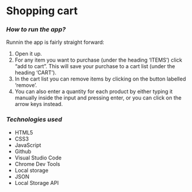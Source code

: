 <h1 class="code-line" data-line-start=0 data-line-end=1 ><a id="Shopping_cart_0"></a><strong>Shopping cart</strong></h1>
<h3 class="code-line" data-line-start=2 data-line-end=3 ><a id="_How_to_run_the_app__2"></a><em>How to run the app?</em></h3>
<p class="has-line-data" data-line-start="3" data-line-end="4">Runnin the app is fairly straight forward:</p>
<ol>
<li class="has-line-data" data-line-start="4" data-line-end="5">Open it up.</li>
<li class="has-line-data" data-line-start="5" data-line-end="6">For any item you want to purchase (under the heading ‘ITEMS’) click “add to cart”. This will save your purchase to a cart list (under the heading ‘CART’).</li>
<li class="has-line-data" data-line-start="6" data-line-end="7">In the cart list you can remove items by clicking on the button labelled ‘remove’.</li>
<li class="has-line-data" data-line-start="7" data-line-end="9">You can also enter a quantity for each product by either typing it manually inside the input and pressing enter, or you can click on the arrow keys instead.</li>
</ol>
<h3 class="code-line" data-line-start=9 data-line-end=10 ><a id="_Technologies_used__9"></a><em>Technologies used</em></h3>
<ul>
<li class="has-line-data" data-line-start="10" data-line-end="11">HTML5</li>
<li class="has-line-data" data-line-start="11" data-line-end="12">CSS3</li>
<li class="has-line-data" data-line-start="12" data-line-end="13">JavaScript</li>
<li class="has-line-data" data-line-start="13" data-line-end="14">Github</li>
<li class="has-line-data" data-line-start="14" data-line-end="15">Visual Studio Code</li>
<li class="has-line-data" data-line-start="15" data-line-end="16">Chrome Dev Tools</li>
<li class="has-line-data" data-line-start="16" data-line-end="17">Local storage</li>
<li class="has-line-data" data-line-start="17" data-line-end="18">JSON</li>
<li class="has-line-data" data-line-start="18" data-line-end="20">Local Storage API</li>
</ul>
